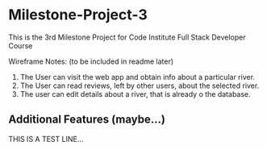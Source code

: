 # Milestone-Project-3

This is the 3rd Milestone Project for Code Institute Full Stack Developer Course


Wireframe Notes: (to be included in readme later)

1.  The User can visit the web app and obtain info about a particular river.
2.  The User can read reviews, left by other users, about the selected river.
3.  The user can edit details about a river, that is already o the database.

## Additional Features (maybe...)

THIS IS A TEST LINE...

